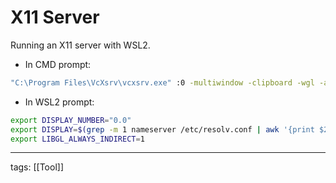 # X11 Server

Running an X11 server with WSL2.

- In CMD prompt:
```cmd
"C:\Program Files\VcXsrv\vcxsrv.exe" :0 -multiwindow -clipboard -wgl -ac
```

- In WSL2 prompt:
```bash
export DISPLAY_NUMBER="0.0"
export DISPLAY=$(grep -m 1 nameserver /etc/resolv.conf | awk '{print $2}'):$DISPLAY_NUMBER
export LIBGL_ALWAYS_INDIRECT=1
```


---

tags: [[Tool]]